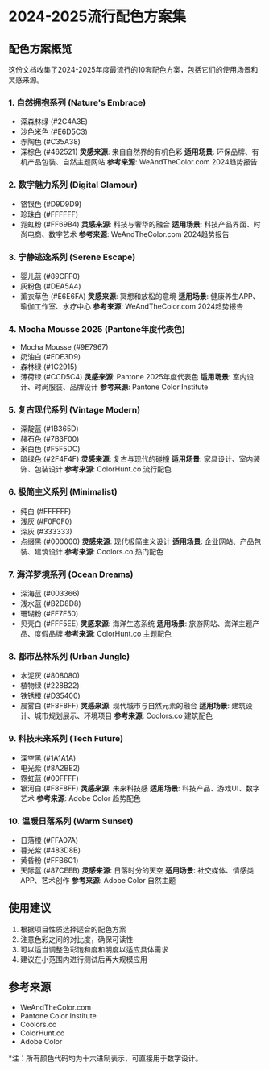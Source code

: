 # 2024-2025流行配色方案集

## 配色方案概览

这份文档收集了2024-2025年度最流行的10套配色方案，包括它们的使用场景和灵感来源。

### 1. 自然拥抱系列 (Nature's Embrace)
- 深森林绿 (#2C4A3E)
- 沙色米色 (#E6D5C3)
- 赤陶色 (#C35A38)
- 深棕色 (#462521)
**灵感来源**: 来自自然界的有机色彩
**适用场景**: 环保品牌、有机产品包装、自然主题网站
**参考来源**: WeAndTheColor.com 2024趋势报告

### 2. 数字魅力系列 (Digital Glamour)
- 铬银色 (#D9D9D9)
- 珍珠白 (#FFFFFF)
- 霓虹粉 (#FF69B4)
**灵感来源**: 科技与奢华的融合
**适用场景**: 科技产品界面、时尚电商、数字艺术
**参考来源**: WeAndTheColor.com 2024趋势报告

### 3. 宁静逃逸系列 (Serene Escape)
- 婴儿蓝 (#89CFF0)
- 灰粉色 (#DEA5A4)
- 薰衣草色 (#E6E6FA)
**灵感来源**: 冥想和放松的意境
**适用场景**: 健康养生APP、瑜伽工作室、水疗中心
**参考来源**: WeAndTheColor.com 2024趋势报告

### 4. Mocha Mousse 2025 (Pantone年度代表色)
- Mocha Mousse (#9E7967)
- 奶油白 (#EDE3D9)
- 森林绿 (#1C2915)
- 薄荷绿 (#CCD5C4)
**灵感来源**: Pantone 2025年度代表色
**适用场景**: 室内设计、时尚服装、品牌设计
**参考来源**: Pantone Color Institute

### 5. 复古现代系列 (Vintage Modern)
- 深靛蓝 (#1B365D)
- 赭石色 (#7B3F00)
- 米白色 (#F5F5DC)
- 暗绿色 (#2F4F4F)
**灵感来源**: 复古与现代的碰撞
**适用场景**: 家具设计、室内装饰、包装设计
**参考来源**: ColorHunt.co 流行配色

### 6. 极简主义系列 (Minimalist)
- 纯白 (#FFFFFF)
- 浅灰 (#F0F0F0)
- 深灰 (#333333)
- 点缀黑 (#000000)
**灵感来源**: 现代极简主义设计
**适用场景**: 企业网站、产品包装、建筑设计
**参考来源**: Coolors.co 热门配色

### 7. 海洋梦境系列 (Ocean Dreams)
- 深海蓝 (#003366)
- 浅水蓝 (#B2D8D8)
- 珊瑚粉 (#FF7F50)
- 贝壳白 (#FFF5EE)
**灵感来源**: 海洋生态系统
**适用场景**: 旅游网站、海洋主题产品、度假品牌
**参考来源**: ColorHunt.co 主题配色

### 8. 都市丛林系列 (Urban Jungle)
- 水泥灰 (#808080)
- 植物绿 (#228B22)
- 铁锈橙 (#D35400)
- 晨雾白 (#F8F8FF)
**灵感来源**: 现代城市与自然元素的融合
**适用场景**: 建筑设计、城市规划展示、环境项目
**参考来源**: Coolors.co 建筑配色

### 9. 科技未来系列 (Tech Future)
- 深空黑 (#1A1A1A)
- 电光紫 (#8A2BE2)
- 霓虹蓝 (#00FFFF)
- 银河白 (#F8F8FF)
**灵感来源**: 未来科技感
**适用场景**: 科技产品、游戏UI、数字艺术
**参考来源**: Adobe Color 趋势配色

### 10. 温暖日落系列 (Warm Sunset)
- 日落橙 (#FFA07A)
- 暮光紫 (#483D8B)
- 黄昏粉 (#FFB6C1)
- 天际蓝 (#87CEEB)
**灵感来源**: 日落时分的天空
**适用场景**: 社交媒体、情感类APP、艺术创作
**参考来源**: Adobe Color 自然主题

## 使用建议

1. 根据项目性质选择适合的配色方案
2. 注意色彩之间的对比度，确保可读性
3. 可以适当调整色彩饱和度和明度以适应具体需求
4. 建议在小范围内进行测试后再大规模应用

## 参考来源
- WeAndTheColor.com
- Pantone Color Institute
- Coolors.co
- ColorHunt.co
- Adobe Color

*注：所有颜色代码均为十六进制表示，可直接用于数字设计。